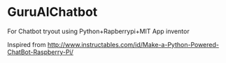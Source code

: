 # GuruAIChatbot
For Chatbot tryout using Python+Rapberrypi+MIT App inventor

Inspired from http://www.instructables.com/id/Make-a-Python-Powered-ChatBot-Raspberry-Pi/
